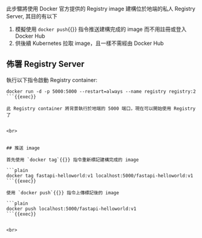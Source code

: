 

<br>


此步驟將使用 Docker 官方提供的 Registry image 建構位於地端的私人 Registry Server, 其目的有以下
1. 模擬使用 `docker push`{{}} 指令推送建構完成的 image 而不用註冊或登入 Docker Hub
2. 供後續 Kubernetes 拉取 image，且一樣不需經由 Docker Hub


## 佈署 Registry Server

執行以下指令啟動 Registry container:

```plain
docker run -d -p 5000:5000 --restart=always --name registry registry:2
```{{exec}}

此 Registry container 將背景執行於地端的 5000 端口，現在可以開始使用 Registry 了


<br>


## 推送 image

首先使用 `docker tag`{{}} 指令重新標記建構完成的 image

```plain
docker tag fastapi-helloworld:v1 localhost:5000/fastapi-helloworld:v1
```{{exec}}

使用 `docker push`{{}} 指令上傳標記後的 image

```plain
docker push localhost:5000/fastapi-helloworld:v1
```{{exec}}


<br>

